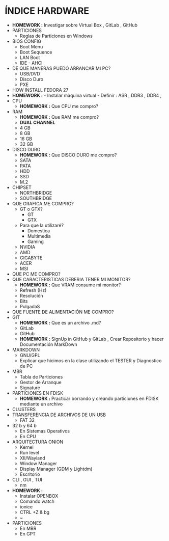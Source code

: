 # ÍNDICE HARDWARE  
  
* **HOMEWORK :** Investigar sobre Virtual Box , GitLab , GitHub
* PARTICIONES
    - Reglas de Particiones en Windows
* BIOS CONFIG
    - Boot Menu
    - Boot Sequence
    - LAN Boot
    - IDE - AHCI
* DE QUE MANERAS PUEDO ARRANCAR MI PC?
    - USB/DVD
    - Disco Duro
    - PXE
* HOW INSTALL FEDORA 27
* **HOMEWORK :** - Instalar màquina virtual
                 - Definir : ASR , DDR3 , DDR4 , 
* CPU
    - **HOMEWORK :** Que CPU me compro?
* RAM
    - **HOMEWORK :** Que RAM me compro?
    - **DUAL CHANNEL**
    - 4 GB
    - 8 GB
    - 16 GB
    - 32 GB
* DISCO DURO
    - **HOMEWORK :** Que DISCO DURO me compro?
    - SATA
    - PATA
    - HDD
    - SSD
    - M.2
* CHIPSET
    - NORTHBRIDGE
    - SOUTHBRIDGE
* QUE GRAFICA ME COMPRO?
    - GT o GTX?
         - GT
         - GTX
    - Para que la utilizaré?
         - Domestica
         - Multimedia
         - Gaming
    - NVIDIA
    - AMD
    - GIGABYTE
    - ACER
    - MSI
* QUE PC ME COMPRO?
* QUE CARACTERISTICAS DEBERIA TENER MI MONITOR?
    - **HOMEWORK :** Que VRAM consume mi monitor?
    - Refresh (Hz)
    - Resolución
    - Bits
    - PulgadaS
* QUE FUENTE DE ALIMENTACIÓN ME COMPRO?
* GIT
    - **HOMEWORK :** Que es un archivo .md?
    - GitLab
    - GitHub
    - **HOMEWORK :** SignUp in GitHub y GitLab , Crear Repositorio y hacer Documentación MarkDown
* MARKDOWN
    - GNU/GPL
    - Explicar que hicimos en la clase utilizando el TESTER y Diagnostico de PC
* MBR
    - Tabla de Particiones
    - Gestor de Arranque
    - Signature
* PARTICIONES EN FDISK
    - **HOMEWORK :** Practicar borrando y creando particiones en FDISK mediante un archivo
* CLUSTERS
* TRANSFERÈNCIA DE ARCHIVOS DE UN USB
    - FAT 32
* 32 b y 64 b
    - En Sistemas Operativos
    - En CPU
* ARQUITECTURA ONION
    - Kernel
    - Run level
    - XII/Wayland
    - Window Manager
    - Display Manager (GDM y Lightdm)
    - Escritorio
* CLI , GUI , TUI
    - nm
* **HOMEWORK :**
    - Instalar OPENBOX
    - Comando watch
    - ionice
    - CTRL +Z & bg
    - ~
* PARTICIONES
    - En MBR
    - En GPT
